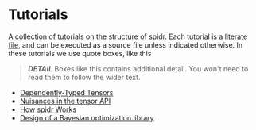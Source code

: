 # Tutorials

A collection of tutorials on the structure of spidr. Each tutorial is a [literate file](https://idris2.readthedocs.io/en/latest/reference/literate.html), and can be executed as a source file unless indicated otherwise. In these tutorials we use quote boxes, like this

> *__DETAIL__* Boxes like this contains additional detail. You won't need to read them to follow the wider text.

* [Dependently-Typed Tensors](DependentlyTypedTensors.md)
* [Nuisances in the tensor API](Nuisances.md)
* [How spidr Works](HowSpidrWorks.md)
* [Design of a Bayesian optimization library](BayesianOptimizationDesign.md)
